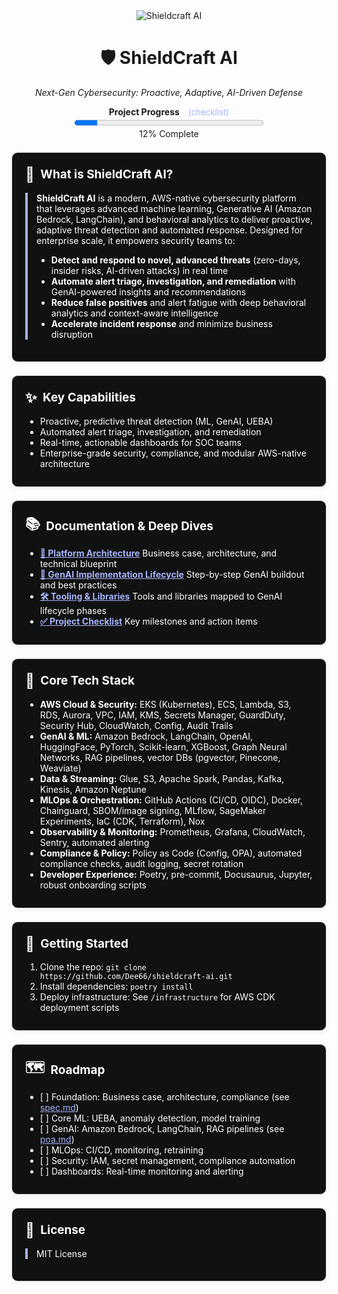 <div align="center">
  <img src="https://img.shields.io/badge/AI%20Security-Shieldcraft%20AI-blueviolet?style=for-the-badge&logo=amazonaws&logoColor=white" alt="Shieldcraft AI" />
</div>

<h1 align="center">🛡️ ShieldCraft AI</h1>
<p align="center"><em>Next-Gen Cybersecurity: Proactive, Adaptive, AI-Driven Defense</em></p>

<div id="progress-bar" align="center" style="margin-bottom:1.5em;">
  <strong>Project Progress</strong>
  <a href="./docs-site/docs/checklist.md" style="margin-left:0.75em; font-size:0.95em; color:#a5b4fc; text-decoration:none;">(checklist)</a><br/>
  <progress id="shieldcraft-progress" value="12" max="100" style="width: 60%; height: 18px;"></progress>
  <div id="progress-label">12% Complete</div>
</div>



<section style="border:1px solid #e0e0e0; border-radius:10px; margin:1.5em 0; box-shadow:0 2px 8px #f0f0f0; padding:1.5em; background:#111; color:#fff;">
<h2 style="margin-top:0;display:flex;align-items:center;font-size:1.35em;gap:0.5em;">
  <span style="font-size:1.2em;">🔎</span> What is ShieldCraft AI?
</h2>
<div style="border-left:4px solid #a5b4fc; padding-left:1em; margin-bottom:1em;">
<b>ShieldCraft AI</b> is a modern, AWS-native cybersecurity platform that leverages advanced machine learning, Generative AI (Amazon Bedrock, LangChain), and behavioral analytics to deliver proactive, adaptive threat detection and automated response. Designed for enterprise scale, it empowers security teams to:
<br/>
<ul>
  <li><b>Detect and respond to novel, advanced threats</b> (zero-days, insider risks, AI-driven attacks) in real time</li>
  <li><b>Automate alert triage, investigation, and remediation</b> with GenAI-powered insights and recommendations</li>
  <li><b>Reduce false positives</b> and alert fatigue with deep behavioral analytics and context-aware intelligence</li>
  <li><b>Accelerate incident response</b> and minimize business disruption</li>
</ul>
</div>
</section>




<section style="border:1px solid #e0e0e0; border-radius:10px; margin:1.5em 0; box-shadow:0 2px 8px #f0f0f0; padding:1.5em; background:#111; color:#fff;">
<h2 style="margin-top:0;display:flex;align-items:center;font-size:1.35em;gap:0.5em;">
  <span style="font-size:1.2em;">✨</span> Key Capabilities
</h2>
<ul style="margin-bottom:0.5em;">
  <li>Proactive, predictive threat detection (ML, GenAI, UEBA)</li>
  <li>Automated alert triage, investigation, and remediation</li>
  <li>Real-time, actionable dashboards for SOC teams</li>
  <li>Enterprise-grade security, compliance, and modular AWS-native architecture</li>
</ul>
</section>


<section style="border:1px solid #e0e0e0; border-radius:10px; margin:1.5em 0; box-shadow:0 2px 8px #f0f0f0; padding:1.5em; background:#111; color:#fff;">
<h2 style="margin-top:0;display:flex;align-items:center;font-size:1.35em;gap:0.5em;">
  <span style="font-size:1.2em;">📚</span> Documentation & Deep Dives
</h2>
<ul style="margin-bottom:0.5em;">
  <li><a href="./docs-site/docs/spec.md" style="color:#a5b4fc;"><b>📝 Platform Architecture</b></a> Business case, architecture, and technical blueprint</li>
  <li><a href="./docs-site/docs/poa.md" style="color:#a5b4fc;"><b>🔄 GenAI Implementation Lifecycle</b></a> Step-by-step GenAI buildout and best practices</li>
  <li><a href="./docs-site/docs/tooling.md" style="color:#a5b4fc;"><b>🛠️ Tooling & Libraries</b></a> Tools and libraries mapped to GenAI lifecycle phases</li>
  <li><a href="./docs-site/docs/checklist.md" style="color:#a5b4fc;"><b>✅ Project Checklist</b></a> Key milestones and action items</li>
</ul>
</section>


<section style="border:1px solid #e0e0e0; border-radius:10px; margin:1.5em 0; box-shadow:0 2px 8px #f0f0f0; padding:1.5em; background:#111; color:#fff;">
<h2 style="margin-top:0;display:flex;align-items:center;font-size:1.35em;gap:0.5em;">
  <span style="font-size:1.2em;">🧰</span> Core Tech Stack
</h2>
<ul style="margin-bottom:0.5em;">
  <li><b>AWS Cloud & Security:</b> EKS (Kubernetes), ECS, Lambda, S3, RDS, Aurora, VPC, IAM, KMS, Secrets Manager, GuardDuty, Security Hub, CloudWatch, Config, Audit Trails</li>
  <li><b>GenAI & ML:</b> Amazon Bedrock, LangChain, OpenAI, HuggingFace, PyTorch, Scikit-learn, XGBoost, Graph Neural Networks, RAG pipelines, vector DBs (pgvector, Pinecone, Weaviate)</li>
  <li><b>Data & Streaming:</b> Glue, S3, Apache Spark, Pandas, Kafka, Kinesis, Amazon Neptune</li>
  <li><b>MLOps & Orchestration:</b> GitHub Actions (CI/CD, OIDC), Docker, Chainguard, SBOM/image signing, MLflow, SageMaker Experiments, IaC (CDK, Terraform), Nox</li>
  <li><b>Observability & Monitoring:</b> Prometheus, Grafana, CloudWatch, Sentry, automated alerting</li>
  <li><b>Compliance & Policy:</b> Policy as Code (Config, OPA), automated compliance checks, audit logging, secret rotation</li>
  <li><b>Developer Experience:</b> Poetry, pre-commit, Docusaurus, Jupyter, robust onboarding scripts</li>
</ul>
</section>




<section style="border:1px solid #e0e0e0; border-radius:10px; margin:1.5em 0; box-shadow:0 2px 8px #f0f0f0; padding:1.5em; background:#111; color:#fff;">
<h2 style="margin-top:0;display:flex;align-items:center;font-size:1.35em;gap:0.5em;">
  <span style="font-size:1.2em;">🚀</span> Getting Started
</h2>
<ol style="margin-bottom:0.5em;">
  <li>Clone the repo: <code>git clone https://github.com/Dee66/shieldcraft-ai.git</code></li>
  <li>Install dependencies: <code>poetry install</code></li>
  <li>Deploy infrastructure: See <code>/infrastructure</code> for AWS CDK deployment scripts</li>
</ol>
</section>




<section style="border:1px solid #e0e0e0; border-radius:10px; margin:1.5em 0; box-shadow:0 2px 8px #f0f0f0; padding:1.5em; background:#111; color:#fff;">
<h2 style="margin-top:0;display:flex;align-items:center;font-size:1.35em;gap:0.5em;">
  <span style="font-size:1.2em;">🗺️</span> Roadmap
</h2>
<ul style="margin-bottom:0.5em;">
  <li>[ ] Foundation: Business case, architecture, compliance (see <a href="./docs/spec.md" style="color:#a5b4fc;">spec.md</a>)</li>
  <li>[ ] Core ML: UEBA, anomaly detection, model training</li>
  <li>[ ] GenAI: Amazon Bedrock, LangChain, RAG pipelines (see <a href="./docs/poa.md" style="color:#a5b4fc;">poa.md</a>)</li>
  <li>[ ] MLOps: CI/CD, monitoring, retraining</li>
  <li>[ ] Security: IAM, secret management, compliance automation</li>
  <li>[ ] Dashboards: Real-time monitoring and alerting</li>
</ul>
</section>





<section style="border:1px solid #e0e0e0; border-radius:10px; margin:1.5em 0; box-shadow:0 2px 8px #f0f0f0; padding:1.5em; background:#111; color:#fff;">
<h2 style="margin-top:0;display:flex;align-items:center;font-size:1.35em;gap:0.5em;">
  <span style="font-size:1.2em;">📄</span> License
</h2>
<div style="border-left:4px solid #a5b4fc; padding-left:1em; margin-bottom:1em;">
MIT License
</div>
</section>
